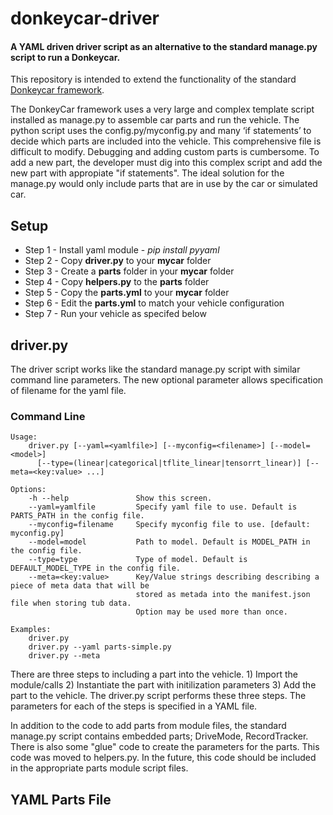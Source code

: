# donkeycar-driver
#### A YAML driven driver script as an alternative to the standard manage.py script to run a Donkeycar.

This repository is intended to extend the functionality of the standard [Donkeycar framework](https://github.com/autorope/donkeycar).

The DonkeyCar framework uses a very large and complex template script installed as manage.py to assemble car parts and run the vehicle. The python script uses the config.py/myconfig.py and many ‘if statements’ to decide which parts are included into the vehicle. This comprehensive file is difficult to modify. Debugging and adding custom parts is cumbersome. To add a new part, the developer must dig into this complex script and add the new part with appropiate "if statements". The ideal solution for the manage.py would only include parts that are in use by the car or simulated car.  

## Setup
* Step 1 - Install yaml module - _pip install pyyaml_
* Step 2 - Copy **driver.py** to your **mycar** folder
* Step 3 - Create a **parts** folder in your **mycar** folder
* Step 4 - Copy **helpers.py** to the **parts** folder
* Step 5 - Copy the **parts.yml** to your **mycar** folder
* Step 6 - Edit the **parts.yml** to match your vehicle configuration
* Step 7 - Run your vehicle as specifed below


## driver.py

The driver script works like the standard manage.py script with similar command line parameters. The new optional parameter allows specification of filename for the yaml file. 

### Command Line
```
Usage:
    driver.py [--yaml=<yamlfile>] [--myconfig=<filename>] [--model=<model>] 
      [--type=(linear|categorical|tflite_linear|tensorrt_linear)] [--meta=<key:value> ...]

Options:
    -h --help               Show this screen.
    --yaml=yamlfile         Specify yaml file to use. Default is PARTS_PATH in the config file.
    --myconfig=filename     Specify myconfig file to use. [default: myconfig.py]
    --model=model           Path to model. Default is MODEL_PATH in the config file.
    --type=type             Type of model. Default is DEFAULT_MODEL_TYPE in the config file.
    --meta=<key:value>      Key/Value strings describing describing a piece of meta data that will be
                            stored as metada into the manifest.json file when storing tub data.
                            Option may be used more than once.

Examples:
    driver.py
    driver.py --yaml parts-simple.py
    driver.py --meta 

```

There are three steps to including a part into the vehicle. 1) Import the module/calls 2) Instantiate the part with initilization parameters 3) Add the part to the vehicle. The driver.py script performs these three steps. The parameters for each of the steps is specified in a YAML file.

In addition to the code to add parts from module files, the standard manage.py script contains embedded parts; DriveMode, RecordTracker. There is also some "glue" code to create the parameters for the parts. This code was moved to helpers.py. In the future, this code should be included in the appropriate parts module script files.


## YAML Parts File
